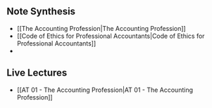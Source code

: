 
## Note Synthesis
- [[The Accounting Profession|The Accounting Profession]]
- [[Code of Ethics for Professional Accountants|Code of Ethics for Professional Accountants]]
- 

## Live Lectures
- [[AT 01 - The Accounting Profession|AT 01 - The Accounting Profession]]
